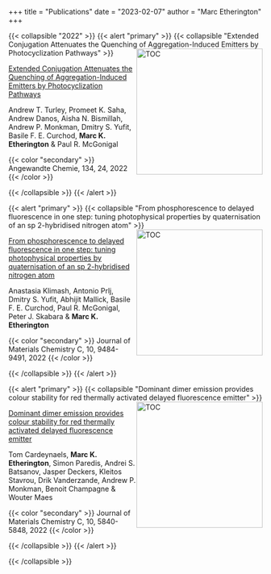 +++
title = "Publications"
date = "2023-02-07"
author = "Marc Etherington"
+++
<script type="text/javascript" src="https://d1bxh8uas1mnw7.cloudfront.net/assets/embed.js"></script>


{{< collapsible "2022" >}}
{{< alert "primary" >}}
{{< collapsible "Extended Conjugation Attenuates the Quenching of Aggregation-Induced Emitters by Photocyclization Pathways" >}}
<img src="https://onlinelibrary.wiley.com/cms/asset/6a036eef-242f-4d99-aed0-893e2a1c1730/anie202202193-toc-0001-m.jpg" alt="TOC" width="250" height="auto" style="float:right">


[Extended Conjugation Attenuates the Quenching of Aggregation-Induced Emitters by Photocyclization Pathways](https://onlinelibrary.wiley.com/doi/10.1002/anie.202202193)

Andrew T. Turley, Promeet K. Saha, Andrew Danos, Aisha N. Bismillah, Andrew P. Monkman, Dmitry S. Yufit, Basile F. E. Curchod, **Marc K. Etherington** & Paul R. McGonigal

{{< color "secondary" >}}
Angewandte Chemie, 134, 24, 2022
{{< /color >}}

<div class='altmetric-embed' data-badge-type='donut' data-doi="10.1002/anie.202202193" style="float:right"></div>

{{< /collapsible >}}
{{< /alert >}}



{{< alert "primary" >}}
{{< collapsible "From phosphorescence to delayed fluorescence in one step: tuning photophysical properties by quaternisation of an sp 2-hybridised nitrogen atom" >}}
<img src="https://pubs.rsc.org/en/Image/Get?imageInfo.ImageType=GA&imageInfo.ImageIdentifier.ManuscriptID=D2TC01737G&imageInfo.ImageIdentifier.Year=2022" alt="TOC" width="250" height="auto" style="float:right">


[From phosphorescence to delayed fluorescence in one step: tuning photophysical properties by quaternisation of an sp 2-hybridised nitrogen atom](https://pubs.rsc.org/en/content/articlelanding/2022/TC/D2TC01737G)

Anastasia Klimash, Antonio Prlj, Dmitry S. Yufit, Abhijit Mallick, Basile F. E. Curchod, Paul R. McGonigal, Peter J. Skabara & **Marc K. Etherington**

{{< color "secondary" >}}
Journal of Materials Chemistry C, 10, 9484-9491, 2022
{{< /color >}}
  

<div class='altmetric-embed' data-badge-type='donut' data-doi="10.1039/d2tc01737g" style="float:right"></div>

{{< /collapsible >}}
{{< /alert >}}



{{< alert "primary" >}}
{{< collapsible "Dominant dimer emission provides colour stability for red thermally activated delayed fluorescence emitter" >}}
<img src="https://pubs.rsc.org/en/Image/Get?imageInfo.ImageType=GA&imageInfo.ImageIdentifier.ManuscriptID=D1TC04913E&imageInfo.ImageIdentifier.Year=2022" alt="TOC" width="250" height="auto" style="float:right">


[Dominant dimer emission provides colour stability for red thermally activated delayed fluorescence emitter](https://pubs.rsc.org/en/content/articlelanding/2022/TC/D1TC04913E)

Tom Cardeynaels, **Marc K. Etherington**, Simon Paredis, Andrei S. Batsanov, Jasper Deckers, Kleitos Stavrou, Drik Vanderzande, Andrew P. Monkman, Benoit Champagne & Wouter Maes

{{< color "secondary" >}}
Journal of Materials Chemistry C, 10, 5840-5848, 2022
{{< /color >}}
  

<div class='altmetric-embed' data-badge-type='donut' data-doi="10.1039/d1tc04913e" style="float:right"></div>

{{< /collapsible >}}
{{< /alert >}}

{{< /collapsible >}}

